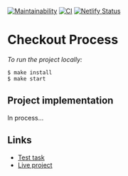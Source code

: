 [![Maintainability](https://api.codeclimate.com/v1/badges/715dca49473549ce9b76/maintainability)](https://codeclimate.com/github/woaouh/checkout-process/maintainability) [![CI](https://github.com/woaouh/checkout-process/workflows/CI/badge.svg)](https://github.com/woaouh/checkout-process/actions) [![Netlify Status](https://api.netlify.com/api/v1/badges/e9072a8a-4798-4115-ab0f-925122e040e1/deploy-status)](https://app.netlify.com/sites/ecstatic-einstein-49f4a8/deploys)

# Checkout Process

_To run the project locally:_

```
$ make install
$ make start
```

## Project implementation

In process...

## Links

- [Test task](https://github.com/fs/test-tasks/tree/master/front-end)
- [Live project](https://reverent-mayer-a8d472.netlify.app)
